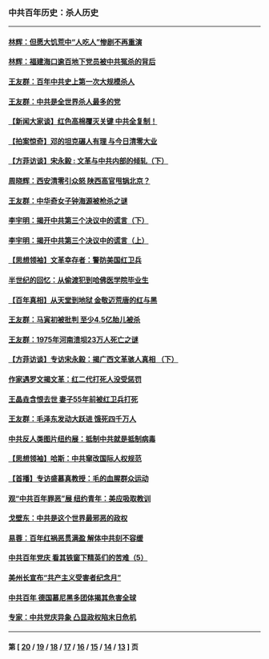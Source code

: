 ### 中共百年历史：杀人历史
---
#### [林辉：但愿大饥荒中“人吃人”惨剧不再重演](../../pages/nf1176106/n14020531.md) 
#### [林辉：福建海口逾百地下党员被中共冤杀的背后](../../pages/nf1176106/n13878946.md) 
#### [王友群：百年中共史上第一次大规模杀人](../../pages/nf1176106/n13863785.md) 
#### [王友群：中共是全世界杀人最多的党](../../pages/nf1176106/n13860689.md) 
#### [【新闻大家谈】红色高棉覆灭关键 中共全复制！](../../pages/nf1176106/n13850222.md) 
#### [【拍案惊奇】邓的坦克碾人有理 与今日清零大业](../../pages/nf1176106/n13729574.md) 
#### [【方菲访谈】宋永毅 : 文革与中共内部的倾轧（下）](../../pages/nf1176106/n13486836.md) 
#### [周晓辉：西安清零引众怒 陕西高官甩锅北京？](../../pages/nf1176106/n13484627.md) 
#### [王友群：中华奇女子钟海源被枪杀之谜](../../pages/nf1176106/n13430555.md) 
#### [李宇明：揭开中共第三个决议中的谎言（下）](../../pages/nf1176106/n13389389.md) 
#### [李宇明：揭开中共第三个决议中的谎言（上）](../../pages/nf1176106/n13388697.md) 
#### [【思想领袖】文革幸存者：警防美国红卫兵](../../pages/nf1176106/n13339289.md) 
#### [半世纪的回忆：从偷渡犯到哈佛医学院毕业生](../../pages/nf1176106/n13345328.md) 
#### [【百年真相】从天堂到地狱 金敬迈荒唐的红与黑](../../pages/nf1176106/n13336995.md) 
#### [王友群：马寅初被批判 至少4.5亿胎儿被杀](../../pages/nf1176106/n13260313.md) 
#### [王友群：1975年河南溃坝23万人死亡之谜](../../pages/nf1176106/n13231576.md) 
#### [【方菲访谈】专访宋永毅：揭广西文革骇人真相 （下）](../../pages/nf1176106/n13209074.md) 
#### [作家遇罗文揭文革：红二代打死人没受惩罚](../../pages/nf1176106/n13205254.md) 
#### [王晶垚含恨去世 妻子55年前被红卫兵打死](../../pages/nf1176106/n13203590.md) 
#### [王友群：毛泽东发动大跃进 饿死四千万人](../../pages/nf1176106/n13177158.md) 
#### [中共反人类图片纽约展：抵制中共就是抵制病毒](../../pages/nf1176106/n13115371.md) 
#### [【思想领袖】哈斯：中共窜改国际人权规范](../../pages/nf1176106/n13053647.md) 
#### [【首播】专访盛慕真教授：毛的血腥群众运动](../../pages/nf1176106/n13091782.md) 
#### [观“中共百年罪恶”展 纽约青年：美应吸取教训](../../pages/nf1176106/n13085246.md) 
#### [戈壁东：中共是这个世界最邪恶的政权](../../pages/nf1176106/n13085641.md) 
#### [易蓉：百年红祸恶贯满盈 解体中共刻不容缓](../../pages/nf1176106/n13084455.md) 
#### [中共百年党庆 看其铁窗下精英们的苦难（5）](../../pages/nf1176106/n13076766.md) 
#### [美州长宣布“共产主义受害者纪念月”](../../pages/nf1176106/n13074024.md) 
#### [中共百年 德国慕尼黑多团体揭其危害全球](../../pages/nf1176106/n13068873.md) 
#### [专家：中共党庆异象 凸显政权陷末日危机](../../pages/nf1176106/n13067084.md) 

---
#### 第 [ [20](./20.md) / [19](./19.md) / [18](./18.md) / [17](./17.md) / [16](./16.md) / [15](./15.md) / [14](./14.md) / [13](./13.md) ] 页
